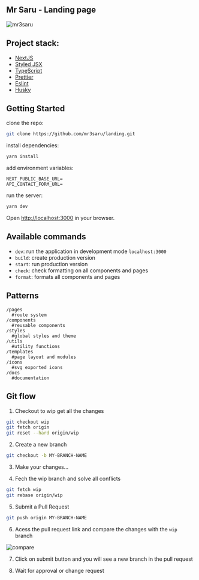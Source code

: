 ## Mr Saru - Landing page

![mr3saru](/docs/mr3saru.png)

## Project stack:

- [NextJS](https://nextjs.org/)
- [Styled JSX](https://github.com/vercel/styled-jsx)
- [TypeScript](https://www.typescriptlang.org/)
- [Prettier](https://prettier.io/)
- [Eslint](https://eslint.org/)
- [Husky](https://github.com/typicode/husky)

## Getting Started

clone the repo:

```bash
git clone https://github.com/mr3saru/landing.git
```

install dependencies:

```bash
yarn install
```

add environment variables:

```
NEXT_PUBLIC_BASE_URL=
API_CONTACT_FORM_URL=
```

run the server:

```bash
yarn dev
```

Open [http://localhost:3000](http://localhost:3000) in your browser.

## Available commands

- `dev`: run the application in development mode `localhost:3000`
- `build`: create production version
- `start`: run production version
- `check`: check formatting on all components and pages
- `format`: formats all components and pages

## Patterns

```
/pages
  #route system
/components
  #reusable components
/styles
  #global styles and theme
/utils
  #utility functions
/templates
  #page layout and modules
/icons
  #svg exported icons
/docs
  #documentation
```

## Git flow

1. Checkout to wip get all the changes

```bash
git checkout wip
git fetch origin
git reset --hard origin/wip
```

2. Create a new branch

```bash
git checkout -b MY-BRANCH-NAME
```

3. Make your changes...

4. Fech the wip branch and solve all conflicts

```bash
git fetch wip
git rebase origin/wip
```

5. Submit a Pull Request

```bash
git push origin MY-BRANCH-NAME
```

6. Acess the pull request link and compare the changes with the `wip` branch

![compare](/docs/github-compare.png)

7. Click on submit button and you will see a new branch in the pull request

8. Wait for approval or change request
